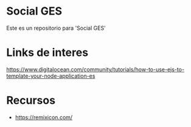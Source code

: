 # Social GES
Este es un repositorio para 'Social GES'


# Links de interes

https://www.digitalocean.com/community/tutorials/how-to-use-ejs-to-template-your-node-application-es

# Recursos

- https://remixicon.com/